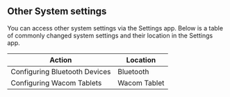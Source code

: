 ## Other System settings

You can access other system settings via the Settings app. Below is a table of commonly changed system settings and their location in the Settings app.

Action | Location
----- | -----
Configuring Bluetooth Devices | Bluetooth
Configuring Wacom Tablets | Wacom Tablet